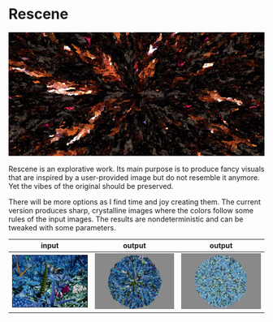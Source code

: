 # Rescene

![](outputs/output_image_fire4_val2.png)

Rescene is an explorative work. Its main purpose is to produce fancy visuals that are inspired by a user-provided image but do not resemble it anymore. Yet the vibes of the original should be preserved.

There will be more options as I find time and joy creating them. The current version produces sharp, crystalline images where the colors follow some rules of the input images. The results are nondeterministic and can be tweaked with some parameters.

| input                                                        | output                                                       | output                                                       |
| ------------------------------------------------------------ | ------------------------------------------------------------ | ------------------------------------------------------------ |
| ![input_image_powerplant](README.assets/input_image_powerplant.png) | ![output_image_powerplant1_val2](README.assets/output_image_powerplant1_val2.png) | ![output_image_powerplant2_val20](README.assets/output_image_powerplant2_val20-16589471745984.png) |

